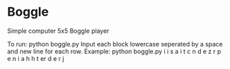 # Boggle
Simple computer 5x5 Boggle player

To run: python boggle.py 
Input each block lowercase seperated by a space and new line for each row.
Example:
python boggle.py
i i s a i
t c n d e
z r p e n
i a h h t 
er d e r j
